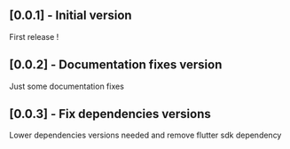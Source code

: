 ## [0.0.1] - Initial version

First release !

## [0.0.2] - Documentation fixes version

Just some documentation fixes

## [0.0.3] - Fix dependencies versions

Lower dependencies versions needed and remove flutter sdk dependency